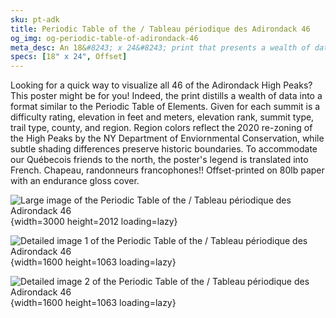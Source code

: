 ```yaml
---
sku: pt-adk
title: Periodic Table of the / Tableau périodique des Adirondack 46
og_img: og-periodic-table-of-adirondack-46
meta_desc: An 18&#8243; x 24&#8243; print that presents a wealth of data on the Adirondack 46 High Peaks in a format similar to the Periodic Table of Elements.
specs: [18" x 24", Offset]
---
```

Looking for a quick way to visualize all 46 of the Adirondack High Peaks? This poster might be for you! Indeed, the print distills a wealth of data into a format similar to the Periodic Table of Elements. Given for each summit is a difficulty rating, elevation in feet and meters, elevation rank, summit type, trail type, county, and region. Region colors reflect the 2020 re-zoning of the High Peaks by the NY Department of Enviornmental Conservation, while subtle shading differences preserve historic boundaries. To accommodate our Québecois friends to the north, the poster's legend is translated into French. Chapeau, randonneurs francophones!! Offset-printed on 80lb paper with an endurance gloss cover.

![Large image of the Periodic Table of the / Tableau périodique des Adirondack 46](https://res.cloudinary.com/withbrio/f_auto/periodic-table-of-adirondack-46){width=3000 height=2012 loading=lazy}

![Detailed image 1 of the Periodic Table of the / Tableau périodique des Adirondack 46](https://res.cloudinary.com/withbrio/f_auto/periodic-table-of-adirondack-46-1){width=1600 height=1063 loading=lazy}

![Detailed image 2 of the Periodic Table of the / Tableau périodique des Adirondack 46](https://res.cloudinary.com/withbrio/f_auto/periodic-table-of-adirondack-46-2){width=1600 height=1063 loading=lazy}
